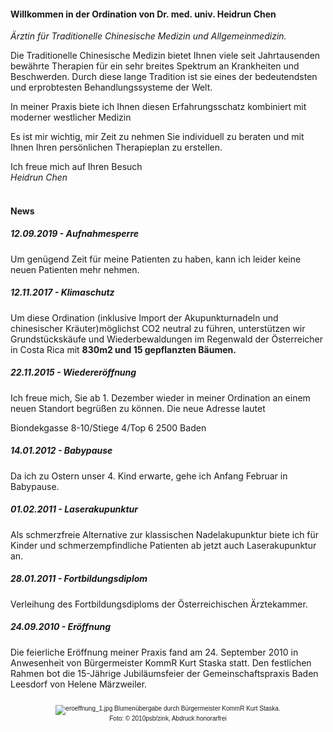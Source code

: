 
#### Willkommen in der Ordination von Dr. med. univ. Heidrun Chen
*Ärztin für Traditionelle Chinesische Medizin und Allgemeinmedizin.*

Die Traditionelle Chinesische Medizin bietet Ihnen viele seit Jahrtausenden bewährte Therapien für ein sehr breites Spektrum an Krankheiten und Beschwerden. Durch diese lange Tradition ist sie eines der bedeutendsten und erprobtesten Behandlungssysteme der Welt.

In meiner Praxis biete ich Ihnen diesen Erfahrungsschatz kombiniert mit moderner westlicher Medizin

Es ist mir wichtig, mir Zeit zu nehmen Sie individuell zu beraten und mit Ihnen Ihren persönlichen Therapieplan zu erstellen.

Ich freue mich auf Ihren Besuch  
*Heidrun Chen*

#### <br>News

##### 12.09.2019 - Aufnahmesperre
Um genügend Zeit für meine Patienten zu haben, kann ich leider keine neuen Patienten mehr nehmen.

##### 12.11.2017 - Klimaschutz
Um diese Ordination (inklusive Import der Akupunkturnadeln und chinesischer Kräuter)möglichst CO2 neutral zu führen, unterstützen wir Grundstückskäufe und
Wiederbewaldungen im Regenwald der Österreicher in Costa Rica mit **830m2 und 15 gepflanzten Bäumen.**

##### 22.11.2015 - Wiedereröffnung
Ich freue mich, Sie ab 1. Dezember wieder in meiner Ordination an einem neuen Standort begrüßen zu können. Die neue Adresse lautet

Biondekgasse 8-10/Stiege 4/Top 6
2500 Baden

##### 14.01.2012 - Babypause
Da ich zu Ostern unser 4. Kind erwarte, gehe ich Anfang Februar in Babypause.

##### 01.02.2011 - Laserakupunktur
Als schmerzfreie Alternative zur klassischen Nadelakupunktur biete ich für Kinder und schmerzempfindliche Patienten ab jetzt auch Laserakupunktur an.

##### 28.01.2011 - Fortbildungsdiplom
Verleihung des Fortbildungsdiploms der Österreichischen Ärztekammer.

##### 24.09.2010 - Eröffnung
Die feierliche Eröffnung meiner Praxis fand am 24. September 2010 in Anwesenheit von Bürgermeister KommR Kurt Staska statt. Den festlichen Rahmen bot die 15-Jährige Jubiläumsfeier der Gemeinschaftspraxis Baden Leesdorf von Helene Märzweiler.

<div align="center" style="font-family:'Arial';font-size:10px;">
    <br><img src="assets/eroeffnung_1.jpg" alt="eroeffnung_1.jpg" class="img-responsive center-block">
    Blumenübergabe durch Bürgermeister KommR Kurt Staska.
    <br>Foto: © 2010psb/zink, Abdruck honorarfrei
</div>

<br>